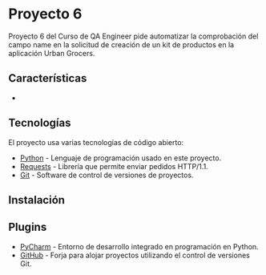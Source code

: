 # Proyecto 6

Proyecto 6 del Curso de QA Engineer pide automatizar la comprobación del campo name en la solicitud de creación de un kit de productos en la aplicación Urban Grocers.

## Características

- 

## Tecnologías

El proyecto usa varias tecnologías de código abierto:

- [Python](https://www.python.org) - Lenguaje de programación usado en este proyecto.
- [Requests](https://pypi.org/project/requests/) - Librería que permite enviar pedidos HTTP/1.1.
- [Git](https://git-scm.com) - Software de control de versiones de proyectos.

## Instalación

## Plugins

- [PyCharm](https://www.jetbrains.com/es-es/pycharm/) - Entorno de desarrollo integrado en programación en Python.
- [GitHub](https://github.com) - Forja para alojar proyectos utilizando el control de versiones Git.

